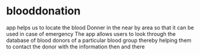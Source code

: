 # blooddonation
app helps us to locate the blood Donner in the near by area so that it can be used in case of emergency 
The app allows users to look through the database of blood donors of a particular blood group thereby helping them to contact the donor with the information then and there
